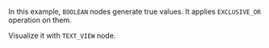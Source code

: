In this example, `BOOLEAN` nodes generate true values. It applies `EXCLUSIVE_OR` operation on them.

Visualize it with `TEXT_VIEW` node.